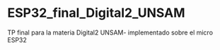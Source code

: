 # ESP32_final_Digital2_UNSAM
TP final para la materia Digital2 UNSAM- implementado sobre el micro ESP32
